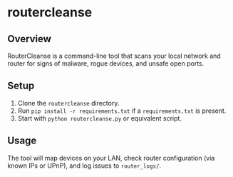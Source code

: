 # routercleanse

## Overview
RouterCleanse is a command-line tool that scans your local network and router for signs of malware, rogue devices, and unsafe open ports.

## Setup
1. Clone the `routercleanse` directory.
2. Run `pip install -r requirements.txt` if a `requirements.txt` is present.
3. Start with `python routercleanse.py` or equivalent script.

## Usage
The tool will map devices on your LAN, check router configuration (via known IPs or UPnP), and log issues to `router_logs/`.

